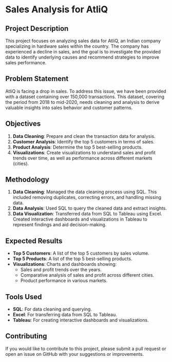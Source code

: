 # Sales Analysis for AtliQ

## Project Description

This project focuses on analyzing sales data for AtliQ, an Indian company specializing in hardware sales within the country. The company has experienced a decline in sales, and the goal is to investigate the provided data to identify underlying causes and recommend strategies to improve sales performance.

## Problem Statement

AtliQ is facing a drop in sales. To address this issue, we have been provided with a dataset containing over 150,000 transactions. This dataset, covering the period from 2018 to mid-2020, needs cleaning and analysis to derive valuable insights into sales behavior and customer patterns.

## Objectives

1. **Data Cleaning**: Prepare and clean the transaction data for analysis.
2. **Customer Analysis**: Identify the top 5 customers in terms of sales.
3. **Product Analysis**: Determine the top 5 best-selling products.
4. **Visualizations**: Create visualizations to understand sales and profit trends over time, as well as performance across different markets (cities).

## Methodology

1. **Data Cleaning**: Managed the data cleaning process using SQL. This included removing duplicates, correcting errors, and handling missing data.
2. **Data Analysis**: Used SQL to query the cleaned data and extract insights.
3. **Data Visualization**: Transferred data from SQL to Tableau using Excel. Created interactive dashboards and visualizations in Tableau to represent findings and aid decision-making.

## Expected Results

- **Top 5 Customers**: A list of the top 5 customers by sales volume.
- **Top 5 Products**: A list of the top 5 best-selling products.
- **Visualizations**: Charts and dashboards showing:
  - Sales and profit trends over the years.
  - Comparative analysis of sales and profit across different cities.
  - Product performance in various markets.

## Tools Used

- **SQL**: For data cleaning and querying.
- **Excel**: For transferring data from SQL to Tableau.
- **Tableau**: For creating interactive dashboards and visualizations.


## Contributing

If you would like to contribute to this project, please submit a pull request or open an issue on GitHub with your suggestions or improvements.
